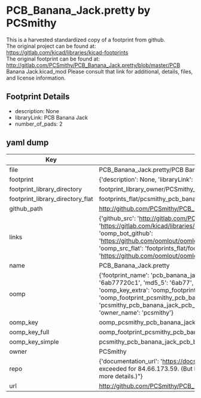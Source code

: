 # PCB_Banana_Jack.pretty by PCSmithy  
This is a harvested standardized copy of a footprint from github.  
The original project can be found at:  
https://gitlab.com/kicad/libraries/kicad-footprints  
The original footprint can be found at:
http://gitlab.com/PCSmithy/PCB_Banana_Jack.pretty/blob/master/PCB Banana Jack.kicad_mod
Please consult that link for additional, details, files, and license information.  
## Footprint Details
* description: None  
* libraryLink: PCB Banana Jack  
* number_of_pads: 2  
## yaml dump  
| Key | Value |  
| --- | --- |  
| file | PCB_Banana_Jack.pretty/PCB Banana Jack.kicad_mod |  
| footprint | {'description': None, 'libraryLink': 'PCB Banana Jack', 'number_of_pads': 2} |  
| footprint_library_directory | footprint_library_owner/PCSmithy_PCB_Banana_Jack.pretty |  
| footprint_library_directory_flat | footprints_flat/pcsmithy_pcb_banana_jack_pcb_banana_jack/working |  
| github_path | http://github.com/PCSmithy/PCB_Banana_Jack.pretty/blob/master/PCB Banana Jack.kicad_mod |  
| links | {'github_src': 'http://gitlab.com/PCSmithy/PCB_Banana_Jack.pretty/blob/master/PCB Banana Jack.kicad_mod', 'github_src_repo': 'https://gitlab.com/kicad/libraries/kicad-footprints', 'oomp_bot': 'footprints/pcsmithy_pcb_banana_jack_pcb_banana_jack/working', 'oomp_bot_github': 'https://github.com/oomlout/oomlout_oomp_footprint_bot/tree/main/footprints/pcsmithy_pcb_banana_jack_pcb_banana_jack/working', 'oomp_src_flat': 'footprints_flat/footprints_flat/pcsmithy_pcb_banana_jack_pcb_banana_jack/working', 'oomp_src_flat_github': 'https://github.com/oomlout/oomlout_oomp_footprint_src/tree/main/footprints_flat/pcsmithy_pcb_banana_jack_pcb_banana_jack/working'} |  
| name | PCB_Banana_Jack.pretty |  
| oomp | {'footprint_name': 'pcb_banana_jack', 'library_name': 'pcb_banana_jack', 'md5': '6ab77720c15da3f8da96d0110fe87b78', 'md5_10': '6ab77720c1', 'md5_5': '6ab77', 'md5_6': '6ab777', 'oomp_key': 'oomp_pcsmithy_pcb_banana_jack_pcb_banana_jack', 'oomp_key_extra': 'oomp_footprint_pcsmithy_pcb_banana_jack_pcb_banana_jack', 'oomp_key_full': 'oomp_footprint_pcsmithy_pcb_banana_jack_pcb_banana_jack_6ab777', 'oomp_key_simple': 'pcsmithy_pcb_banana_jack_pcb_banana_jack', 'original_filename': 'PCB_Banana_Jack.pretty/PCB Banana Jack.kicad_mod', 'owner_name': 'pcsmithy'} |  
| oomp_key | oomp_pcsmithy_pcb_banana_jack_pcb_banana_jack |  
| oomp_key_full | oomp_footprint_pcsmithy_pcb_banana_jack_pcb_banana_jack |  
| oomp_key_simple | pcsmithy_pcb_banana_jack_pcb_banana_jack |  
| owner | PCSmithy |  
| repo | {'documentation_url': 'https://docs.github.com/rest/overview/resources-in-the-rest-api#rate-limiting', 'message': "API rate limit exceeded for 84.66.173.59. (But here's the good news: Authenticated requests get a higher rate limit. Check out the documentation for more details.)"} |  
| url | http://github.com/PCSmithy/PCB_Banana_Jack.pretty |  

